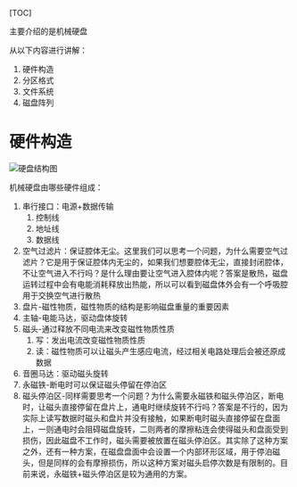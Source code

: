 [TOC]

主要介绍的是机械硬盘

从以下内容进行讲解：
1. 硬件构造
2. 分区格式
3. 文件系统
4. 磁盘阵列

# 硬件构造
![硬盘结构图](http://c.biancheng.net/uploads/allimg/181012/2-1Q012154JE59.jpg)

机械硬盘由哪些硬件组成：
1. 串行接口：电源+数据传输
   1. 控制线
   2. 地址线
   3. 数据线
2. 空气过滤片：保证腔体无尘。这里我们可以思考一个问题，为什么需要空气过滤片？它是用于保证腔体内无尘的，如果我们想要腔体无尘，直接封闭腔体，不让空气进入不行吗？是什么理由要让空气进入腔体内呢？答案是散热，磁盘运转过程中会有电能消耗释放出热能，所以可以看到磁盘体外会有一个呼吸腔用于交换空气进行散热
3. 盘片-磁性物质，磁性物质的结构是影响磁盘重量的重要因素
4. 主轴-电能马达，驱动盘体旋转
5. 磁头-通过释放不同电流来改变磁性物质性质 
   1. 写：发出电流改变磁性物质性质
   2. 读：磁性物质可以让磁头产生感应电流，经过相关电路处理后会被还原成数据
6. 音圈马达：驱动磁头旋转
7. 永磁铁-断电时可以保证磁头停留在停泊区
8. 磁头停泊区-同样需要思考一个问题？为什么需要永磁铁和磁头停泊区，断电时，让磁头直接停留在盘片上，通电时继续旋转不行吗？答案是不行的，因为实际上读写数据时磁头和盘片并没有接触，如果断电时磁头直接停留在盘面上，一则通电时会阻碍磁盘旋转，二则两者的摩擦粘连会使得磁头和盘面受到损伤，因此磁盘不工作时，磁头需要被放置在磁头停泊区。其实除了这种方案之外，还有一种方案，在磁盘盘面中会设置一个内部环形区域，用于停泊磁头，但是同样的会有摩擦损伤，所以这种方案对磁头启停次数是有限制的。目前来说，永磁铁+磁头停泊区是较为通用的方案。
